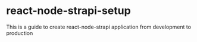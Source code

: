 # react-node-strapi-setup
This is a guide to create react-node-strapi application from development to production
